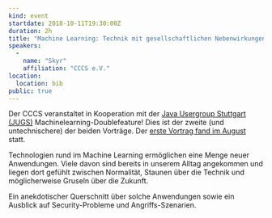 ```yaml
---
kind: event
startdate: 2018-10-11T19:30:00Z
duration: 2h
title: "Machine Learning: Technik mit gesellschaftlichen Nebenwirkungen"
speakers:
  -
    name: "Skyr"
    affiliation: "CCCS e.V."
location:
  location: bib
public: true
---
```

Der CCCS veranstaltet in Kooperation mit der [Java Usergroup Stuttgart (JUGS)](https://www.jugs.org/)
Machinelearning-Doublefeature! Dies ist der zweite (und untechnischere) der beiden Vorträge.
Der [erste Vortrag fand im August](/events/201808-machinelearning1/) statt.

Technologien rund im Machine Learning ermöglichen eine Menge neuer Anwendungen.
Viele davon sind bereits in unserem Alltag angekommen und liegen dort gefühlt zwischen Normalität, Staunen über
die Technik und möglicherweise Gruseln über die Zukunft.

Ein anekdotischer Querschnitt über solche Anwendungen sowie ein
Ausblick auf Security-Probleme und Angriffs-Szenarien.

